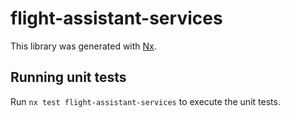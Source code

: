 # flight-assistant-services

This library was generated with [Nx](https://nx.dev).

## Running unit tests

Run `nx test flight-assistant-services` to execute the unit tests.
